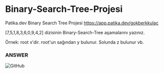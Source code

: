 # Binary-Search-Tree-Projesi
Patika.dev Binary Search Tree Projesi
https://app.patika.dev/gokberkkulac

[7,5,1,8,3,6,0,9,4,2] dizisinin Binary-Search-Tree aşamalarını yazınız.

Örnek: root x'dir. root'un sağından y bulunur. Solunda z bulunur vb.

### ANSWER ###

![GitHub](https://github.com/GokberkKulac/Binary-Search-Tree-Projesi/blob/main/BI%CC%87NARY.png)
